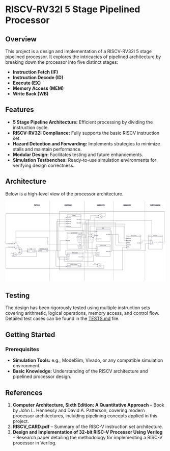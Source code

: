 # RISCV-RV32I 5 Stage Pipelined Processor

## Overview
This project is a design and implementation of a RISCV-RV32I 5 stage pipelined processor. It explores the intricacies of pipelined architecture by breaking down the processor into five distinct stages:
- **Instruction Fetch (IF)**
- **Instruction Decode (ID)**
- **Execute (EX)**
- **Memory Access (MEM)**
- **Write Back (WB)**

## Features
- **5 Stage Pipeline Architecture:** Efficient processing by dividing the instruction cycle.
- **RISCV-RV32I Compliance:** Fully supports the basic RISCV instruction set.
- **Hazard Detection and Forwarding:** Implements strategies to minimize stalls and maintain performance.
- **Modular Design:** Facilitates testing and future enhancements.
- **Simulation Testbenches:** Ready-to-use simulation environments for verifying design correctness.

## Architecture
Below is a high-level view of the processor architecture.

![Architecture Diagram](Images/RiscV_architecture.jpg)

## Testing

The design has been rigorously tested using multiple instruction sets covering arithmetic, logical operations, memory access, and control flow. Detailed test cases can be found in the [TESTS.md](tests.md) file.


## Getting Started

### Prerequisites
- **Simulation Tools:** e.g., ModelSim, Vivado, or any compatible simulation environment.
- **Basic Knowledge:** Understanding of the RISCV architecture and pipelined processor design.

## References
1. **Computer Architecture, Sixth Edition: A Quantitative Approach** – Book by John L. Hennessy and David A. Patterson, covering modern processor architectures, including pipelining concepts applied in this project.
2. **RISCV_CARD.pdf** – Summary of the RISC-V instruction set architecture.
3. **Design and Implementation of 32-bit RISC-V Processor Using Verilog** – Research paper detailing the methodology for implementing a RISC-V processor in Verilog.
